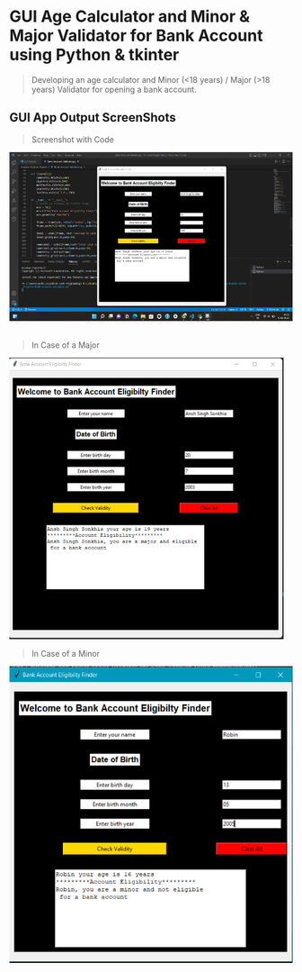 # GUI Age Calculator and Minor & Major Validator for Bank Account using Python & tkinter
>Developing an age calculator and Minor (&lt;18 years) / Major (>18 years) Validator for opening a bank account.

## GUI App Output ScreenShots

>Screenshot with Code

<img src="https://github.com/AnshSinghSonkhia/GUI-Age-Calculator-and-Minor-Major-Validator-for-Bank-Account-using-tkinter/blob/main/Gui-App-Screenshots/GUI%20and%20Code.png" title="Screenshot with Code" alt="Screenshot with Code" width="" height="300"/>&nbsp;


>In Case of a Major

<img src="https://github.com/AnshSinghSonkhia/GUI-Age-Calculator-and-Minor-Major-Validator-for-Bank-Account-using-tkinter/blob/main/Gui-App-Screenshots/majorOutput.png" title="Major Case" alt="Major Case" width="" height="500"/>&nbsp;


>In Case of a Minor

![](https://github.com/AnshSinghSonkhia/GUI-Age-Calculator-and-Minor-Major-Validator-for-Bank-Account-using-tkinter/blob/main/Gui-App-Screenshots/minorOutput.png)

